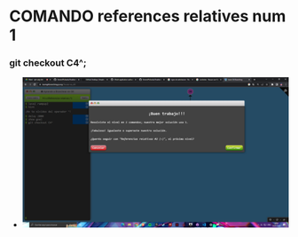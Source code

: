 # COMANDO references relatives num 1

### git checkout C4^;

+ ![Imagen6](/comandos/imagenes/06.PNG)